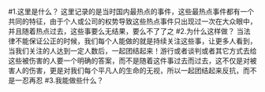 #1.这里是什么？
这里记录的是当时国内最热点的事件，这些最热点事件都有一个共同的特征，由于个人或公司的权势导致这些热点事件只出现过一次在大众眼中，并且随着热点过去，这些事要么无结果，要么不了了之
#2.为什么这样做？
当法律不能保证公正的时候，我们每个人能做的就是持续关注这些事，让更多人看到，当我们关注的人达到一定人数后，一起团结起来！游行或者谈判或者其它方式去给这些被伤害的人要一个明确的答案，而不是随着这件事过去而过去，这不仅是对被害人的伤害，更是对我们每个平凡人的生命的无视，所以一起团结起来反抗，而不是一忍再忍
#3.我能做些什么？
